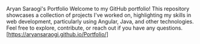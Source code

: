 Aryan Saraogi's Portfolio
Welcome to my GitHub portfolio! This repository showcases a collection of projects I've worked on, highlighting my skills in web development, particularly using Angular, Java, and other technologies. Feel free to explore, contribute, or reach out if you have any questions. [https://aryansaraogi.github.io/Portfolio/]
